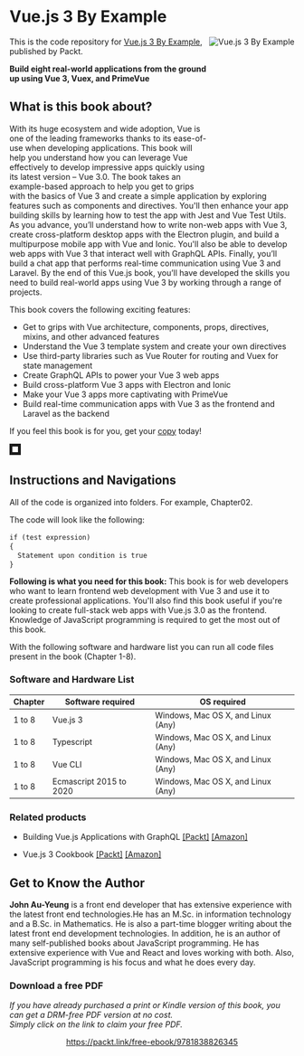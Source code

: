 # Vue.js 3 By Example

<a href="https://www.packtpub.com/product/vue-js-3-by-example/9781838826345"><img src="https://static.packt-cdn.com/products/9781838826345/cover/smaller" alt="Vue.js 3 By Example" height="256px" align="right"></a>

This is the code repository for [Vue.js 3 By Example](https://www.packtpub.com/product/vue-js-3-by-example/9781838826345), published by Packt.

**Build eight real-world applications from the ground up using Vue 3, Vuex, and PrimeVue**

## What is this book about?
With its huge ecosystem and wide adoption, Vue is one of the leading frameworks thanks to its ease-of-use when developing applications. This book will help you understand how you can leverage Vue effectively to develop impressive apps quickly using its latest version – Vue 3.0.
The book takes an example-based approach to help you get to grips with the basics of Vue 3 and create a simple application by exploring features such as components and directives. You'll then enhance your app building skills by learning how to test the app with Jest and Vue Test Utils. As you advance, you’ll understand how to write non-web apps with Vue 3, create cross-platform desktop apps with the Electron plugin, and build a multipurpose mobile app with Vue and Ionic. You'll also be able to develop web apps with Vue 3 that interact well with GraphQL APIs. Finally, you’ll build a chat app that performs real-time communication using Vue 3 and Laravel.
By the end of this Vue.js book, you’ll have developed the skills you need to build real-world apps using Vue 3 by working through a range of projects.

This book covers the following exciting features: 
* Get to grips with Vue architecture, components, props, directives, mixins, and other advanced features
* Understand the Vue 3 template system and create your own directives
* Use third-party libraries such as Vue Router for routing and Vuex for state management
* Create GraphQL APIs to power your Vue 3 web apps
* Build cross-platform Vue 3 apps with Electron and Ionic
* Make your Vue 3 apps more captivating with PrimeVue
* Build real-time communication apps with Vue 3 as the frontend and Laravel as the backend

If you feel this book is for you, get your [copy](https://www.amazon.com/dp/1838826343) today!

<a href="https://www.packtpub.com/?utm_source=github&utm_medium=banner&utm_campaign=GitHubBanner"><img src="https://raw.githubusercontent.com/PacktPublishing/GitHub/master/GitHub.png" alt="https://www.packtpub.com/" border="5" /></a>

## Instructions and Navigations
All of the code is organized into folders. For example, Chapter02.

The code will look like the following:
```
if (test expression)
{
  Statement upon condition is true
}
```

**Following is what you need for this book:**
This book is for web developers who want to learn frontend web development with Vue 3 and use it to create professional applications. You'll also find this book useful if you're looking to create full-stack web apps with Vue.js 3.0 as the frontend. Knowledge of JavaScript programming is required to get the most out of this book.

With the following software and hardware list you can run all code files present in the book (Chapter 1-8).

### Software and Hardware List

| Chapter  | Software required                   | OS required                        |
| -------- | ------------------------------------| -----------------------------------|
| 1 to 8       | Vue.js 3                  | Windows, Mac OS X, and Linux (Any) |
| 1 to 8        | Typescript             | Windows, Mac OS X, and Linux (Any) |
| 1 to 8       | Vue CLI           | Windows, Mac OS X, and Linux (Any) |
| 1 to 8        | Ecmascript 2015 to 2020            | Windows, Mac OS X, and Linux (Any) |

### Related products <Other books you may enjoy>
* Building Vue.js Applications with GraphQL [[Packt]](https://www.packtpub.com/product/building-vue-js-applications-with-graphql/9781800565074) [[Amazon]](https://www.amazon.com/dp/1800565070)

* Vue.js 3 Cookbook [[Packt]](https://www.packtpub.com/product/vue-js-3-cookbook/9781838826222) [[Amazon]](https://www.amazon.com/dp/183882622X)

## Get to Know the Author
**John Au-Yeung**
is a front end developer that has extensive experience with the latest front end technologies.He has an M.Sc. in information technology and a B.Sc. in Mathematics. He is also a part-time blogger writing about the latest front end development technologies. In addition, he is an author of many self-published books about JavaScript programming. He has extensive experience with Vue and React and loves working with both. Also, JavaScript programming is his focus and what he does every day.
### Download a free PDF

 <i>If you have already purchased a print or Kindle version of this book, you can get a DRM-free PDF version at no cost.<br>Simply click on the link to claim your free PDF.</i>
<p align="center"> <a href="https://packt.link/free-ebook/9781838826345">https://packt.link/free-ebook/9781838826345 </a> </p>
